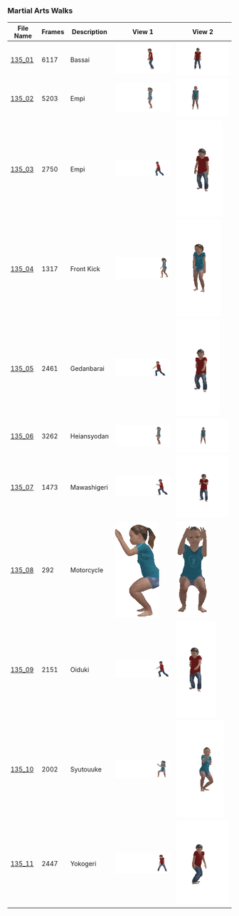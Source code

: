### Martial Arts Walks
|File Name|Frames|Description|View 1|View 2|
|-|-|-|-|-|
|[135_01](https://github.com/Shriinivas/cmubvh/raw/main/Sequence-131-135/135/Data/135_01.zip)|6117|Bassai|<img src="https://github.com/Shriinivas/cmubvhgifs/blob/main/Sequence-131-135/135/135_01_0.gif"/>|<img src="https://github.com/Shriinivas/cmubvhgifs/blob/main/Sequence-131-135/135/135_01_1.gif"/>|
|[135_02](https://github.com/Shriinivas/cmubvh/raw/main/Sequence-131-135/135/Data/135_02.zip)|5203|Empi|<img src="https://github.com/Shriinivas/cmubvhgifs/blob/main/Sequence-131-135/135/135_02_0.gif"/>|<img src="https://github.com/Shriinivas/cmubvhgifs/blob/main/Sequence-131-135/135/135_02_1.gif"/>|
|[135_03](https://github.com/Shriinivas/cmubvh/raw/main/Sequence-131-135/135/Data/135_03.zip)|2750|Empi|<img src="https://github.com/Shriinivas/cmubvhgifs/blob/main/Sequence-131-135/135/135_03_0.gif"/>|<img src="https://github.com/Shriinivas/cmubvhgifs/blob/main/Sequence-131-135/135/135_03_1.gif"/>|
|[135_04](https://github.com/Shriinivas/cmubvh/raw/main/Sequence-131-135/135/Data/135_04.zip)|1317|Front Kick|<img src="https://github.com/Shriinivas/cmubvhgifs/blob/main/Sequence-131-135/135/135_04_0.gif"/>|<img src="https://github.com/Shriinivas/cmubvhgifs/blob/main/Sequence-131-135/135/135_04_1.gif"/>|
|[135_05](https://github.com/Shriinivas/cmubvh/raw/main/Sequence-131-135/135/Data/135_05.zip)|2461|Gedanbarai|<img src="https://github.com/Shriinivas/cmubvhgifs/blob/main/Sequence-131-135/135/135_05_0.gif"/>|<img src="https://github.com/Shriinivas/cmubvhgifs/blob/main/Sequence-131-135/135/135_05_1.gif"/>|
|[135_06](https://github.com/Shriinivas/cmubvh/raw/main/Sequence-131-135/135/Data/135_06.zip)|3262|Heiansyodan|<img src="https://github.com/Shriinivas/cmubvhgifs/blob/main/Sequence-131-135/135/135_06_0.gif"/>|<img src="https://github.com/Shriinivas/cmubvhgifs/blob/main/Sequence-131-135/135/135_06_1.gif"/>|
|[135_07](https://github.com/Shriinivas/cmubvh/raw/main/Sequence-131-135/135/Data/135_07.zip)|1473|Mawashigeri|<img src="https://github.com/Shriinivas/cmubvhgifs/blob/main/Sequence-131-135/135/135_07_0.gif"/>|<img src="https://github.com/Shriinivas/cmubvhgifs/blob/main/Sequence-131-135/135/135_07_1.gif"/>|
|[135_08](https://github.com/Shriinivas/cmubvh/raw/main/Sequence-131-135/135/Data/135_08.zip)|292|Motorcycle|<img src="https://github.com/Shriinivas/cmubvhgifs/blob/main/Sequence-131-135/135/135_08_0.gif"/>|<img src="https://github.com/Shriinivas/cmubvhgifs/blob/main/Sequence-131-135/135/135_08_1.gif"/>|
|[135_09](https://github.com/Shriinivas/cmubvh/raw/main/Sequence-131-135/135/Data/135_09.zip)|2151|Oiduki|<img src="https://github.com/Shriinivas/cmubvhgifs/blob/main/Sequence-131-135/135/135_09_0.gif"/>|<img src="https://github.com/Shriinivas/cmubvhgifs/blob/main/Sequence-131-135/135/135_09_1.gif"/>|
|[135_10](https://github.com/Shriinivas/cmubvh/raw/main/Sequence-131-135/135/Data/135_10.zip)|2002|Syutouuke|<img src="https://github.com/Shriinivas/cmubvhgifs/blob/main/Sequence-131-135/135/135_10_0.gif"/>|<img src="https://github.com/Shriinivas/cmubvhgifs/blob/main/Sequence-131-135/135/135_10_1.gif"/>|
|[135_11](https://github.com/Shriinivas/cmubvh/raw/main/Sequence-131-135/135/Data/135_11.zip)|2447|Yokogeri|<img src="https://github.com/Shriinivas/cmubvhgifs/blob/main/Sequence-131-135/135/135_11_0.gif"/>|<img src="https://github.com/Shriinivas/cmubvhgifs/blob/main/Sequence-131-135/135/135_11_1.gif"/>|
